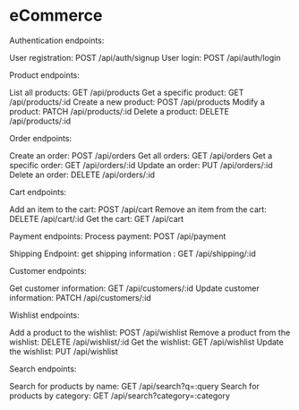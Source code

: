 # eCommerce #

Authentication endpoints:

User registration: POST /api/auth/signup
User login: POST /api/auth/login

Product endpoints:

List all products: GET /api/products
Get a specific product: GET /api/products/:id
Create a new product: POST /api/products
Modify a product: PATCH /api/products/:id
Delete a product: DELETE /api/products/:id


Order endpoints:

Create an order: POST /api/orders
Get all orders: GET /api/orders
Get a specific order: GET /api/orders/:id
Update an order: PUT /api/orders/:id
Delete an order: DELETE /api/orders/:id


Cart endpoints:

Add an item to the cart: POST /api/cart
Remove an item from the cart: DELETE /api/cart/:id
Get the cart: GET /api/cart


Payment endpoints:
Process payment: POST /api/payment

Shipping Endpoint: 
get shipping information : GET /api/shipping/:id

Customer endpoints:

Get customer information: GET /api/customers/:id
Update customer information: PATCH /api/customers/:id

Wishlist endpoints:

Add a product to the wishlist: POST /api/wishlist
Remove a product from the wishlist: DELETE /api/wishlist/:id
Get the wishlist: GET /api/wishlist
Update the wishlist: PUT /api/wishlist


Search endpoints:

Search for products by name: GET /api/search?q=:query
Search for products by category: GET /api/search?category=:category